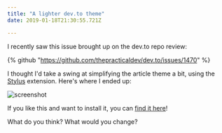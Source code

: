 ```yaml
---
title: "A lighter dev.to theme"
date: 2019-01-18T21:30:55.721Z

---
```

I recently saw this issue brought up on the dev.to repo review:

{% github "https://github.com/thepracticaldev/dev.to/issues/1470" %}

I thought I'd take a swing at simplifying the article theme a bit, using the [Stylus](https://github.com/openstyles/stylus) extension. Here's where I ended up:

![screenshot](https://thepracticaldev.s3.amazonaws.com/i/v2rebirvofsr62yz9hjo.png)

If you like this and want to install it, you can [find it here](https://userstyles.org/styles/167958/dev-to-simple-style)!

What do you think? What would you change?
